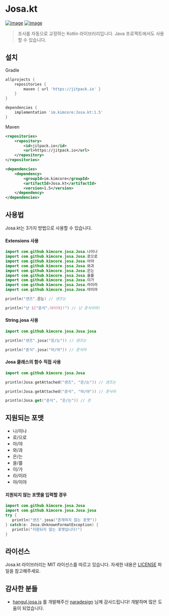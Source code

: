 # Josa.kt
[![image](https://img.shields.io/jitpack/v/github/kimcore/Josa.kt?style=flat-square)](https://github.com/kimcore/Josa.kt/releases)
[![image](https://img.shields.io/github/license/kimcore/Josa.kt?style=flat-square)](https://github.com/kimcore/Josa.kt/blob/master/LICENSE)

> 조사를 자동으로 교정하는 Kotlin 라이브러리입니다. Java 프로젝트에서도 사용할 수 있습니다.

## 설치
Gradle
```gradle
allprojects {
    repositories {
        maven { url 'https://jitpack.io' }
    }
}

dependencies {
    implementation 'im.kimcore:Josa.kt:1.5'
}
```
Maven
```xml
<repositories>
    <repository>
        <id>jitpack.io</id>
        <url>https://jitpack.io</url>
    </repository>
</repositories>

<dependencies>
    <dependency>
        <groupId>im.kimcore</groupId>
        <artifactId>Josa.kt</artifactId>
        <version>1.5</version>
    </dependency>
</dependencies>
```
## 사용법
Josa.kt는 3가지 방법으로 사용할 수 있습니다.
#### Extensions 사용
```kotlin
import com.github.kimcore.josa.Josa.나이나
import com.github.kimcore.josa.Josa.로으로
import com.github.kimcore.josa.Josa.아야
import com.github.kimcore.josa.Josa.와과
import com.github.kimcore.josa.Josa.은는
import com.github.kimcore.josa.Josa.을를
import com.github.kimcore.josa.Josa.이가
import com.github.kimcore.josa.Josa.라이라
import com.github.kimcore.josa.Josa.야이야

println("샌즈".은는) // 샌즈는

println("난 ${"준식".야이야}!") // 난 준식이야!
```
#### String.josa 사용
```kotlin
import com.github.kimcore.josa.Josa.josa

println("샌즈".josa("은/는")) // 샌즈는

println("준식".josa("아/야")) // 준식아
```
#### Josa 클래스의 함수 직접 사용
```kotlin
import com.github.kimcore.josa.Josa

println(Josa.getAttached("샌즈", "은/는")) // 샌즈는

println(Josa.getAttached("준식", "아/야")) // 준식아

println(Josa.get("준식", "은/는")) // 은
```
## 지원되는 포맷
* 나/이나
* 로/으로
* 아/야
* 와/과
* 은/는
* 을/를
* 이/가
* 라/이라
* 야/이야
 
#### 지원되지 않는 포맷을 입력할 경우
 ```kotlin
import com.github.kimcore.josa.Josa
import com.github.kimcore.josa.Josa.josa
try {
    println("샌즈".josa("존재하지 않는 포맷"))
} catch(e: Josa.UnknownFormatException) {
    println("지원되지 않는 포맷입니다!")
}
 ```
## 라이선스
Josa.kt 라이브러리는 MIT 라이선스를 따르고 있습니다. 자세한 내용은 [LICENSE](https://github.com/JackCme/inko.py/blob/master/LICENSE) 파일을 참고해주세요.
## 감사한 분들
* [hangul.josa.js](https://github.com/naradesign/hangul.josa.js) 를 개발해주신 [naradesign](https://github.com/naradesign) 님께 감사드립니다! 개발하며 많은 도움이 되었습니다.
